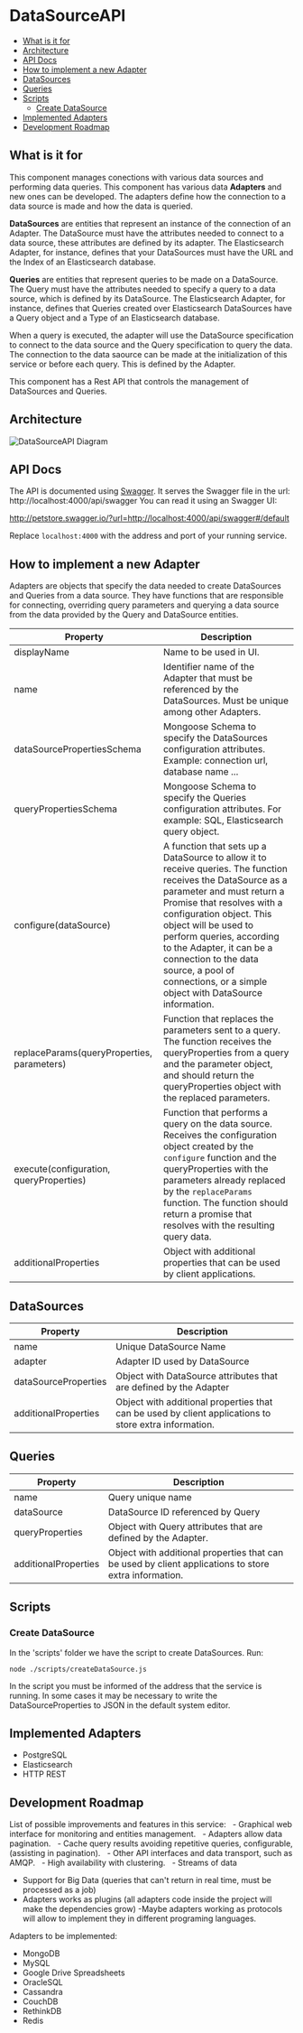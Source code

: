# DataSourceAPI

<!-- START doctoc generated TOC please keep comment here to allow auto update -->
<!-- DON'T EDIT THIS SECTION, INSTEAD RE-RUN doctoc TO UPDATE -->


- [What is it for](#what-is-it-for)
- [Architecture](#architecture)
- [API Docs](#api-docs)
- [How to implement a new Adapter](#how-to-implement-a-new-adapter)
- [DataSources](#datasources)
- [Queries](#queries)
- [Scripts](#scripts)
  - [Create DataSource](#create-datasource)
- [Implemented Adapters](#implemented-adapters)
- [Development Roadmap](#development-roadmap)

<!-- END doctoc generated TOC please keep comment here to allow auto update -->

## What is it for

This component manages conections with various data sources and performing data queries.
This component has various data **Adapters** and new ones can be developed.
The adapters define how the connection to a data source is made and how the data is queried.

**DataSources** are entities that represent an instance of the connection of an Adapter.
The DataSource must have the attributes needed to connect to a data source, these attributes are defined by its adapter.
The Elasticsearch Adapter, for instance, defines that your DataSources must have the URL and the Index of an Elasticsearch database.

**Queries** are entities that represent queries to be made on a DataSource.
The Query must have the attributes needed to specify a query to a data source, which is defined by its DataSource.
The Elasticsearch Adapter, for instance, defines that Queries created over Elasticsearch DataSources have a Query object and a Type of an Elasticsearch database.

When a query is executed, the adapter will use the DataSource specification to connect to the data source and the Query specification to query the data.
The connection to the data saource can be made at the initialization of this service or before each query. This is defined by the Adapter.

This component has a Rest API that controls the management of DataSources and Queries.

## Architecture
![DataSourceAPI Diagram](./diagram.png)

## API Docs
The API is documented using [Swagger](http://swagger.io/). 
It serves the Swagger file in the url: http://localhost:4000/api/swagger
You can read it using an Swagger UI:

http://petstore.swagger.io/?url=http://localhost:4000/api/swagger#/default

Replace `localhost:4000` with the address and port of your running service.

## How to implement a new Adapter

Adapters are objects that specify the data needed to create DataSources and Queries from a data source.
They have functions that are responsible for connecting, overriding query parameters and querying a data source from the data provided by the Query and DataSource entities.

| Property | Description |
|--------------------------------------------|----------------------------------------------------------------------------------------------------------------------------------------------------------------------------------------------------------------------------------------------------------------------------------------------------------------------------------------------------------------------------------------|
| displayName | Name to be used in UI. |
| name | Identifier name of the Adapter that must be referenced by the DataSources. Must be unique among other Adapters. |
| dataSourcePropertiesSchema | Mongoose Schema to specify the DataSources configuration attributes. Example: connection url, database name ... |
| queryPropertiesSchema | Mongoose Schema to specify the Queries configuration attributes. For example: SQL, Elasticsearch query object. |
| configure(dataSource) | A function that sets up a DataSource to allow it to receive queries. The function receives the DataSource as a parameter and must return a Promise that resolves with a configuration object. This object will be used to perform queries, according to the Adapter, it can be a connection to the data source, a pool of connections, or a simple object with DataSource information. |
| replaceParams(queryProperties, parameters) | Function that replaces the parameters sent to a query. The function receives the queryProperties from a query and the parameter object, and should return the queryProperties object with the replaced parameters. |
| execute(configuration, queryProperties) | Function that performs a query on the data source. Receives the configuration object created by the `configure` function and the queryProperties with the parameters already replaced by the `replaceParams` function. The function should return a promise that resolves with the resulting query data. |
| additionalProperties | Object with additional properties that can be used by client applications. |


## DataSources

| Property | Description |
|----------------------|-------------------------------------------------------------------------------------------------------|
| name | Unique DataSource Name |
| adapter | Adapter ID used by DataSource |
| dataSourceProperties | Object with DataSource attributes that are defined by the Adapter |
| additionalProperties | Object with additional properties that can be used by client applications to store extra information. |

## Queries

| Property | Description |
|----------------------|----------------------------------------------------------------------------|
| name | Query unique name |
| dataSource | DataSource ID referenced by Query |
| queryProperties | Object with Query attributes that are defined by the Adapter. |
| additionalProperties | Object with additional properties that can be used by client applications to store extra information. |

## Scripts

### Create DataSource

In the 'scripts' folder we have the script to create DataSources.
Run:

    node ./scripts/createDataSource.js

In the script you must be informed of the address that the service is running.
In some cases it may be necessary to write the DataSourceProperties to JSON in the default system editor.

## Implemented Adapters
 - PostgreSQL
 - Elasticsearch
 - HTTP REST
 

## Development Roadmap

List of possible improvements and features in this service:
  - Graphical web interface for monitoring and entities management.
  - Adapters allow data pagination.
  - Cache query results avoiding repetitive queries, configurable, (assisting in pagination).
  - Other API interfaces and data transport, such as AMQP.
  - High availability with clustering.
  - Streams of data
  - Support for Big Data (queries that can't return in real time, must be processed as a job)
  - Adapters works as plugins (all adapters code inside the project will make the dependencies grow)
    -Maybe adapters working as protocols will allow to implement they in different programing languages.

Adapters to be implemented:
 - MongoDB
 - MySQL
 - Google Drive Spreadsheets
 - OracleSQL
 - Cassandra
 - CouchDB
 - RethinkDB
 - Redis
